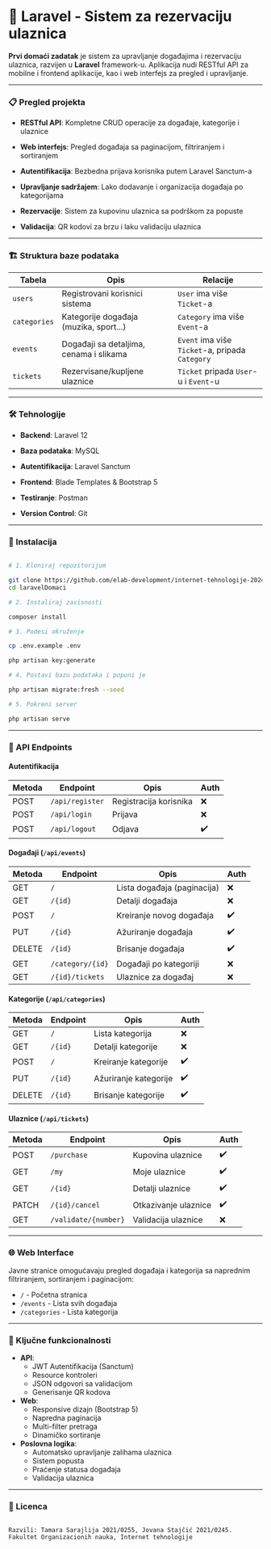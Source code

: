 # 🎫 Laravel - Sistem za rezervaciju ulaznica

**Prvi domaći zadatak** je sistem za upravljanje događajima i rezervaciju ulaznica, razvijen u **Laravel** framework-u. Aplikacija nudi RESTful API za mobilne i frontend aplikacije, kao i web interfejs za pregled i upravljanje.

---

### 📋 Pregled projekta

- **RESTful API**: Kompletne CRUD operacije za događaje, kategorije i ulaznice

- **Web interfejs**: Pregled događaja sa paginacijom, filtriranjem i sortiranjem

- **Autentifikacija**: Bezbedna prijava korisnika putem Laravel Sanctum-a

- **Upravljanje sadržajem**: Lako dodavanje i organizacija događaja po kategorijama

- **Rezervacije**: Sistem za kupovinu ulaznica sa podrškom za popuste

- **Validacija**: QR kodovi za brzu i laku validaciju ulaznica

---

### 🏗️ Struktura baze podataka
| Tabela       | Opis                                      | Relacije                                           |
|--------------|-------------------------------------------|----------------------------------------------------|
| `users`      | Registrovani korisnici sistema            | `User` ima više `Ticket`-a                         |
| `categories` | Kategorije događaja (muzika, sport...)    | `Category` ima više `Event`-a                      |
| `events`     | Događaji sa detaljima, cenama i slikama   | `Event` ima više `Ticket`-a, pripada `Category`    |
| `tickets`    | Rezervisane/kupljene ulaznice             | `Ticket` pripada `User`-u i `Event`-u              |
---

### 🛠️ Tehnologije

- **Backend**: Laravel 12

- **Baza podataka**: MySQL

- **Autentifikacija**: Laravel Sanctum

- **Frontend**: Blade Templates & Bootstrap 5

- **Testiranje**: Postman

- **Version Control**: Git

---

### 🚀 Instalacija

```bash

# 1. Kloniraj repozitorijum

git clone https://github.com/elab-development/internet-tehnologije-2024-projekat-prodajaulaznica_2021_0255
cd laravelDomaci

# 2. Instaliraj zavisnosti

composer install

# 3. Podesi okruženje

cp .env.example .env

php artisan key:generate

# 4. Postavi bazu podataka i popuni je

php artisan migrate:fresh --seed

# 5. Pokreni server

php artisan serve

```

---

### 📡 API Endpoints
#### Autentifikacija
| Metoda | Endpoint         | Opis                  | Auth |
|--------|------------------|-----------------------|------|
| POST   | `/api/register`  | Registracija korisnika| ❌   |
| POST   | `/api/login`     | Prijava              | ❌   |
| POST   | `/api/logout`    | Odjava               | ✔️   |

#### Događaji (`/api/events`)
| Metoda | Endpoint              | Opis                         | Auth |
|--------|-----------------------|------------------------------|------|
| GET    | `/`                   | Lista događaja (paginacija)  | ❌   |
| GET    | `/{id}`               | Detalji događaja             | ❌   |
| POST   | `/`                   | Kreiranje novog događaja     | ✔️   |
| PUT    | `/{id}`               | Ažuriranje događaja          | ✔️   |
| DELETE | `/{id}`               | Brisanje događaja            | ✔️   |
| GET    | `/category/{id}`      | Događaji po kategoriji       | ❌   |
| GET    | `/{id}/tickets`       | Ulaznice za događaj          | ❌   |

#### Kategorije (`/api/categories`)
| Metoda | Endpoint  | Opis                  | Auth |
|--------|-----------|-----------------------|------|
| GET    | `/`       | Lista kategorija      | ❌   |
| GET    | `/{id}`   | Detalji kategorije    | ❌   |
| POST   | `/`       | Kreiranje kategorije  | ✔️   |
| PUT    | `/{id}`   | Ažuriranje kategorije | ✔️   |
| DELETE | `/{id}`   | Brisanje kategorije   | ✔️   |

#### Ulaznice (`/api/tickets`)
| Metoda | Endpoint            | Opis                     | Auth |
|--------|---------------------|--------------------------|------|
| POST   | `/purchase`         | Kupovina ulaznice        | ✔️   |
| GET    | `/my`               | Moje ulaznice            | ✔️   |
| GET    | `/{id}`             | Detalji ulaznice         | ✔️   |
| PATCH  | `/{id}/cancel`      | Otkazivanje ulaznice     | ✔️   |
| GET    | `/validate/{number}`| Validacija ulaznice      | ❌   |

---

### 🌐 Web Interface
Javne stranice omogućavaju pregled događaja i kategorija sa naprednim filtriranjem, sortiranjem i paginacijom:
- `/` - Početna stranica
- `/events` - Lista svih događaja
- `/categories` - Lista kategorija

---

### 🎯 Ključne funkcionalnosti
- **API**: 
  - JWT Autentifikacija (Sanctum)
  - Resource kontroleri
  - JSON odgovori sa validacijom
  - Generisanje QR kodova
- **Web**:
  - Responsive dizajn (Bootstrap 5)
  - Napredna paginacija
  - Multi-filter pretraga
  - Dinamičko sortiranje
- **Poslovna logika**:
  - Automatsko upravljanje zalihama ulaznica
  - Sistem popusta
  - Praćenje statusa događaja
  - Validacija ulaznica

---

### 📄 Licenca
```text

Razvili: Tamara Sarajlija 2021/0255, Jovana Stajčić 2021/0245.
Fakultet Organizacionih nauka, Internet tehnologije

```

